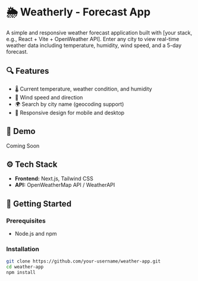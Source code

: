 # 🌦️ Weatherly - Forecast App

A simple and responsive weather forecast application built with [your stack, e.g., React + Vite + OpenWeather API]. Enter any city to view real-time weather data including temperature, humidity, wind speed, and a 5-day forecast.

## 🔍 Features

- 🌡️ Current temperature, weather condition, and humidity
- 💨 Wind speed and direction
- 🌍 Search by city name (geocoding support)
- 📱 Responsive design for mobile and desktop

## 🚀 Demo

Coming Soon

## ⚙️ Tech Stack

- **Frontend:** Next.js, Tailwind CSS
- **API:** OpenWeatherMap API / WeatherAPI

## 🧪 Getting Started

### Prerequisites

- Node.js and npm

### Installation

```bash
git clone https://github.com/your-username/weather-app.git
cd weather-app
npm install
